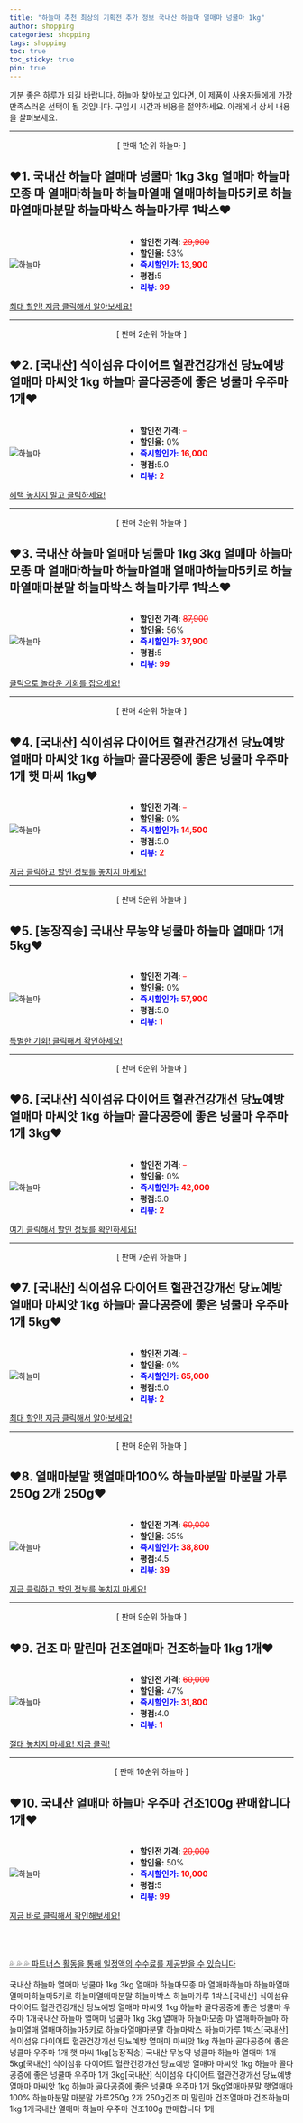 ```yaml
---
title: "하늘마 추천 최상의 기획전 추가 정보 국내산 하늘마 열매마 넝쿨마 1kg"
author: shopping
categories: shopping
tags: shopping
toc: true
toc_sticky: true
pin: true
---
```

기분 좋은 하루가 되길 바랍니다. 하늘마 찾아보고 있다면, 이 제품이 사용자들에게 가장 만족스러운 선택이 될 것입니다. 구입시 시간과 비용을 절약하세요. 아래에서 상세 내용을 살펴보세요.

---
<p class="toplist" style="margin: 0 auto; display: block; width: fit-content;">[ 판매 1순위 하늘마 ]</p>

<h2><strong>❤️1. 국내산 하늘마 열매마 넝쿨마 1kg 3kg 열매마 하늘마모종 마 열매마하늘마 하늘마열매 열매마하늘마5키로 하늘마열매마분말 하늘마박스 하늘마가루 1박스❤️</strong></h2>

<div style="display: flex; align-items: center;">
    <div style="flex: 0.4;">
        <img src="https://thumbnail9.coupangcdn.com/thumbnails/remote/230x230ex/image/vendor_inventory/9437/7599994af74250bf8fcff45cfc2281f4c81e4802e832d5605d2a78dbaf5d.jpg" alt="하늘마" style="max-width: 100%;">
    </div>
    <div style="flex: 0.6; margin-left: 10px;">
        <ul>
            <li><strong>할인전 가격:</strong> <del style="color: red;">29,900</del></li>
            <li><strong>할인율:</strong> 53%</li>
            <li><span style='color:blue'><strong>즉시할인가:</strong></span> <span style='color:red'><strong>13,900</strong></span></li>
            <li><strong>평점:</strong>5</li>
            <li><span style='color:blue'><strong>리뷰:</strong></span> <span style='color:red'><strong>99</strong></span></li>
        </ul>
    </div>
</div>
<div class="center">
    <a href="https://selin100587.github.io?lptag=AF9450613&subid=githubio&pageKey=7764324021&traceid=V0-153&itemId=20944980087&vendorItemId=88011252129" class="myButton">
        최대 할인! 지금 클릭해서 알아보세요!
    </a>
</div>


---
<p class="toplist" style="margin: 0 auto; display: block; width: fit-content;">[ 판매 2순위 하늘마 ]</p>

<h2><strong>❤️2. [국내산] 식이섬유 다이어트 혈관건강개선 당뇨예방 열매마 마씨앗 1kg 하늘마 골다공증에 좋은 넝쿨마 우주마 1개❤️</strong></h2>

<div style="display: flex; align-items: center;">
    <div style="flex: 0.4;">
        <img src="https://thumbnail7.coupangcdn.com/thumbnails/remote/230x230ex/image/vendor_inventory/657f/42dd9c55a19109997bad57aa39c4342acb437d3b08b5a7649801a46c7ced.png" alt="하늘마" style="max-width: 100%;">
    </div>
    <div style="flex: 0.6; margin-left: 10px;">
        <ul>
            <li><strong>할인전 가격:</strong> <del style="color: red;">-</del></li>
            <li><strong>할인율:</strong> 0%</li>
            <li><span style='color:blue'><strong>즉시할인가:</strong></span> <span style='color:red'><strong>16,000</strong></span></li>
            <li><strong>평점:</strong>5.0</li>
            <li><span style='color:blue'><strong>리뷰:</strong></span> <span style='color:red'><strong>2</strong></span></li>
        </ul>
    </div>
</div>
<div class="center">
    <a href="https://selin100587.github.io?lptag=AF9450613&subid=githubio&pageKey=7907505637&traceid=V0-153&itemId=21689891875&vendorItemId=88739729624" class="myButton">
        혜택 놓치지 말고 클릭하세요!
    </a>
</div>


---
<p class="toplist" style="margin: 0 auto; display: block; width: fit-content;">[ 판매 3순위 하늘마 ]</p>

<h2><strong>❤️3. 국내산 하늘마 열매마 넝쿨마 1kg 3kg 열매마 하늘마모종 마 열매마하늘마 하늘마열매 열매마하늘마5키로 하늘마열매마분말 하늘마박스 하늘마가루 1박스❤️</strong></h2>

<div style="display: flex; align-items: center;">
    <div style="flex: 0.4;">
        <img src="https://thumbnail9.coupangcdn.com/thumbnails/remote/230x230ex/image/vendor_inventory/9437/7599994af74250bf8fcff45cfc2281f4c81e4802e832d5605d2a78dbaf5d.jpg" alt="하늘마" style="max-width: 100%;">
    </div>
    <div style="flex: 0.6; margin-left: 10px;">
        <ul>
            <li><strong>할인전 가격:</strong> <del style="color: red;">87,900</del></li>
            <li><strong>할인율:</strong> 56%</li>
            <li><span style='color:blue'><strong>즉시할인가:</strong></span> <span style='color:red'><strong>37,900</strong></span></li>
            <li><strong>평점:</strong>5</li>
            <li><span style='color:blue'><strong>리뷰:</strong></span> <span style='color:red'><strong>99</strong></span></li>
        </ul>
    </div>
</div>
<div class="center">
    <a href="https://selin100587.github.io?lptag=AF9450613&subid=githubio&pageKey=7764324021&traceid=V0-153&itemId=20944980090&vendorItemId=88011252138" class="myButton">
        클릭으로 놀라운 기회를 잡으세요!
    </a>
</div>


---
<p class="toplist" style="margin: 0 auto; display: block; width: fit-content;">[ 판매 4순위 하늘마 ]</p>

<h2><strong>❤️4. [국내산] 식이섬유 다이어트 혈관건강개선 당뇨예방 열매마 마씨앗 1kg 하늘마 골다공증에 좋은 넝쿨마 우주마 1개 햇 마씨 1kg❤️</strong></h2>

<div style="display: flex; align-items: center;">
    <div style="flex: 0.4;">
        <img src="https://thumbnail7.coupangcdn.com/thumbnails/remote/230x230ex/image/vendor_inventory/657f/42dd9c55a19109997bad57aa39c4342acb437d3b08b5a7649801a46c7ced.png" alt="하늘마" style="max-width: 100%;">
    </div>
    <div style="flex: 0.6; margin-left: 10px;">
        <ul>
            <li><strong>할인전 가격:</strong> <del style="color: red;">-</del></li>
            <li><strong>할인율:</strong> 0%</li>
            <li><span style='color:blue'><strong>즉시할인가:</strong></span> <span style='color:red'><strong>14,500</strong></span></li>
            <li><strong>평점:</strong>5.0</li>
            <li><span style='color:blue'><strong>리뷰:</strong></span> <span style='color:red'><strong>2</strong></span></li>
        </ul>
    </div>
</div>
<div class="center">
    <a href="https://selin100587.github.io?lptag=AF9450613&subid=githubio&pageKey=7907505637&traceid=V0-153&itemId=22813089908&vendorItemId=89847950893" class="myButton">
        지금 클릭하고 할인 정보를 놓치지 마세요!
    </a>
</div>


---
<p class="toplist" style="margin: 0 auto; display: block; width: fit-content;">[ 판매 5순위 하늘마 ]</p>

<h2><strong>❤️5. [농장직송] 국내산 무농약 넝쿨마 하늘마 열매마 1개 5kg❤️</strong></h2>

<div style="display: flex; align-items: center;">
    <div style="flex: 0.4;">
        <img src="https://thumbnail6.coupangcdn.com/thumbnails/remote/230x230ex/image/vendor_inventory/5472/aa6a6b91a84eec1829a29895a2febf558140b14f2d8497cc64f573664588.png" alt="하늘마" style="max-width: 100%;">
    </div>
    <div style="flex: 0.6; margin-left: 10px;">
        <ul>
            <li><strong>할인전 가격:</strong> <del style="color: red;">-</del></li>
            <li><strong>할인율:</strong> 0%</li>
            <li><span style='color:blue'><strong>즉시할인가:</strong></span> <span style='color:red'><strong>57,900</strong></span></li>
            <li><strong>평점:</strong>5.0</li>
            <li><span style='color:blue'><strong>리뷰:</strong></span> <span style='color:red'><strong>1</strong></span></li>
        </ul>
    </div>
</div>
<div class="center">
    <a href="https://selin100587.github.io?lptag=AF9450613&subid=githubio&pageKey=7945521262&traceid=V0-153&itemId=21903910564&vendorItemId=88951914060" class="myButton">
        특별한 기회! 클릭해서 확인하세요!
    </a>
</div>


---
<p class="toplist" style="margin: 0 auto; display: block; width: fit-content;">[ 판매 6순위 하늘마 ]</p>

<h2><strong>❤️6. [국내산] 식이섬유 다이어트 혈관건강개선 당뇨예방 열매마 마씨앗 1kg 하늘마 골다공증에 좋은 넝쿨마 우주마 1개 3kg❤️</strong></h2>

<div style="display: flex; align-items: center;">
    <div style="flex: 0.4;">
        <img src="https://thumbnail7.coupangcdn.com/thumbnails/remote/230x230ex/image/vendor_inventory/657f/42dd9c55a19109997bad57aa39c4342acb437d3b08b5a7649801a46c7ced.png" alt="하늘마" style="max-width: 100%;">
    </div>
    <div style="flex: 0.6; margin-left: 10px;">
        <ul>
            <li><strong>할인전 가격:</strong> <del style="color: red;">-</del></li>
            <li><strong>할인율:</strong> 0%</li>
            <li><span style='color:blue'><strong>즉시할인가:</strong></span> <span style='color:red'><strong>42,000</strong></span></li>
            <li><strong>평점:</strong>5.0</li>
            <li><span style='color:blue'><strong>리뷰:</strong></span> <span style='color:red'><strong>2</strong></span></li>
        </ul>
    </div>
</div>
<div class="center">
    <a href="https://selin100587.github.io?lptag=AF9450613&subid=githubio&pageKey=7907505637&traceid=V0-153&itemId=21689891879&vendorItemId=88739729634" class="myButton">
        여기 클릭해서 할인 정보를 확인하세요!
    </a>
</div>


---
<p class="toplist" style="margin: 0 auto; display: block; width: fit-content;">[ 판매 7순위 하늘마 ]</p>

<h2><strong>❤️7. [국내산] 식이섬유 다이어트 혈관건강개선 당뇨예방 열매마 마씨앗 1kg 하늘마 골다공증에 좋은 넝쿨마 우주마 1개 5kg❤️</strong></h2>

<div style="display: flex; align-items: center;">
    <div style="flex: 0.4;">
        <img src="https://thumbnail7.coupangcdn.com/thumbnails/remote/230x230ex/image/vendor_inventory/657f/42dd9c55a19109997bad57aa39c4342acb437d3b08b5a7649801a46c7ced.png" alt="하늘마" style="max-width: 100%;">
    </div>
    <div style="flex: 0.6; margin-left: 10px;">
        <ul>
            <li><strong>할인전 가격:</strong> <del style="color: red;">-</del></li>
            <li><strong>할인율:</strong> 0%</li>
            <li><span style='color:blue'><strong>즉시할인가:</strong></span> <span style='color:red'><strong>65,000</strong></span></li>
            <li><strong>평점:</strong>5.0</li>
            <li><span style='color:blue'><strong>리뷰:</strong></span> <span style='color:red'><strong>2</strong></span></li>
        </ul>
    </div>
</div>
<div class="center">
    <a href="https://selin100587.github.io?lptag=AF9450613&subid=githubio&pageKey=7907505637&traceid=V0-153&itemId=21689891882&vendorItemId=88739729644" class="myButton">
        최대 할인! 지금 클릭해서 알아보세요!
    </a>
</div>


---
<p class="toplist" style="margin: 0 auto; display: block; width: fit-content;">[ 판매 8순위 하늘마 ]</p>

<h2><strong>❤️8. 열매마분말 햇열매마100% 하늘마분말 마분말 가루250g 2개 250g❤️</strong></h2>

<div style="display: flex; align-items: center;">
    <div style="flex: 0.4;">
        <img src="https://thumbnail10.coupangcdn.com/thumbnails/remote/230x230ex/image/vendor_inventory/fd50/13ff3aaebfaf7343f889453b2f64073a86045a6d4183dd753ef12a5964d6.jpeg" alt="하늘마" style="max-width: 100%;">
    </div>
    <div style="flex: 0.6; margin-left: 10px;">
        <ul>
            <li><strong>할인전 가격:</strong> <del style="color: red;">60,000</del></li>
            <li><strong>할인율:</strong> 35%</li>
            <li><span style='color:blue'><strong>즉시할인가:</strong></span> <span style='color:red'><strong>38,800</strong></span></li>
            <li><strong>평점:</strong>4.5</li>
            <li><span style='color:blue'><strong>리뷰:</strong></span> <span style='color:red'><strong>39</strong></span></li>
        </ul>
    </div>
</div>
<div class="center">
    <a href="https://selin100587.github.io?lptag=AF9450613&subid=githubio&pageKey=7438862334&traceid=V0-153&itemId=19339143938&vendorItemId=77949296207" class="myButton">
        지금 클릭하고 할인 정보를 놓치지 마세요!
    </a>
</div>


---
<p class="toplist" style="margin: 0 auto; display: block; width: fit-content;">[ 판매 9순위 하늘마 ]</p>

<h2><strong>❤️9. 건조 마 말린마 건조열매마 건조하늘마 1kg 1개❤️</strong></h2>

<div style="display: flex; align-items: center;">
    <div style="flex: 0.4;">
        <img src="https://thumbnail6.coupangcdn.com/thumbnails/remote/230x230ex/image/vendor_inventory/fdfe/44cfb3bfec830004b3e89d8307d71fba896b1b40691029eedf55fc1e1c1e.jpeg" alt="하늘마" style="max-width: 100%;">
    </div>
    <div style="flex: 0.6; margin-left: 10px;">
        <ul>
            <li><strong>할인전 가격:</strong> <del style="color: red;">60,000</del></li>
            <li><strong>할인율:</strong> 47%</li>
            <li><span style='color:blue'><strong>즉시할인가:</strong></span> <span style='color:red'><strong>31,800</strong></span></li>
            <li><strong>평점:</strong>4.0</li>
            <li><span style='color:blue'><strong>리뷰:</strong></span> <span style='color:red'><strong>1</strong></span></li>
        </ul>
    </div>
</div>
<div class="center">
    <a href="https://selin100587.github.io?lptag=AF9450613&subid=githubio&pageKey=8072989471&traceid=V0-153&itemId=19311769460&vendorItemId=89626604325" class="myButton">
        절대 놓치지 마세요! 지금 클릭!
    </a>
</div>


---
<p class="toplist" style="margin: 0 auto; display: block; width: fit-content;">[ 판매 10순위 하늘마 ]</p>

<h2><strong>❤️10. 국내산 열매마 하늘마 우주마 건조100g 판매합니다 1개❤️</strong></h2>

<div style="display: flex; align-items: center;">
    <div style="flex: 0.4;">
        <img src="https://thumbnail10.coupangcdn.com/thumbnails/remote/230x230ex/image/vendor_inventory/da21/bbdfb2cf6fd8ea232afa6a0ad3c4749d60d5e6458740e023a78cebc62c4b.jpg" alt="하늘마" style="max-width: 100%;">
    </div>
    <div style="flex: 0.6; margin-left: 10px;">
        <ul>
            <li><strong>할인전 가격:</strong> <del style="color: red;">20,000</del></li>
            <li><strong>할인율:</strong> 50%</li>
            <li><span style='color:blue'><strong>즉시할인가:</strong></span> <span style='color:red'><strong>10,000</strong></span></li>
            <li><strong>평점:</strong>5</li>
            <li><span style='color:blue'><strong>리뷰:</strong></span> <span style='color:red'><strong>99</strong></span></li>
        </ul>
    </div>
</div>
<div class="center">
    <a href="https://selin100587.github.io?lptag=AF9450613&subid=githubio&pageKey=7959663976&traceid=V0-153&itemId=22004027783&vendorItemId=89051524914" class="myButton">
        지금 바로 클릭해서 확인해보세요!
    </a>
</div>

<br><br><br>[💦 💦 💦 파트너스 활동을 통해 일정액의 수수료를 제공받을 수 있습니다](https://link.coupang.com/a/bcpT2c)<br><br>국내산 하늘마 열매마 넝쿨마 1kg 3kg 열매마 하늘마모종 마 열매마하늘마 하늘마열매 열매마하늘마5키로 하늘마열매마분말 하늘마박스 하늘마가루 1박스[국내산] 식이섬유 다이어트 혈관건강개선 당뇨예방 열매마 마씨앗 1kg 하늘마 골다공증에 좋은 넝쿨마 우주마 1개국내산 하늘마 열매마 넝쿨마 1kg 3kg 열매마 하늘마모종 마 열매마하늘마 하늘마열매 열매마하늘마5키로 하늘마열매마분말 하늘마박스 하늘마가루 1박스[국내산] 식이섬유 다이어트 혈관건강개선 당뇨예방 열매마 마씨앗 1kg 하늘마 골다공증에 좋은 넝쿨마 우주마 1개 햇 마씨 1kg[농장직송] 국내산 무농약 넝쿨마 하늘마 열매마 1개 5kg[국내산] 식이섬유 다이어트 혈관건강개선 당뇨예방 열매마 마씨앗 1kg 하늘마 골다공증에 좋은 넝쿨마 우주마 1개 3kg[국내산] 식이섬유 다이어트 혈관건강개선 당뇨예방 열매마 마씨앗 1kg 하늘마 골다공증에 좋은 넝쿨마 우주마 1개 5kg열매마분말 햇열매마100% 하늘마분말 마분말 가루250g 2개 250g건조 마 말린마 건조열매마 건조하늘마 1kg 1개국내산 열매마 하늘마 우주마 건조100g 판매합니다 1개